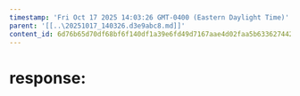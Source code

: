 ```yaml
---
timestamp: 'Fri Oct 17 2025 14:03:26 GMT-0400 (Eastern Daylight Time)'
parent: '[[..\20251017_140326.d3e9abc8.md]]'
content_id: 6d76b65d70df68bf6f140df1a39e6fd49d7167aae4d02faa5b63362744266256
---
```


# response:
